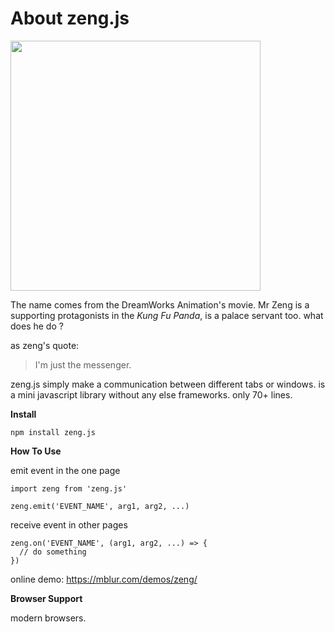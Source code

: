 # About zeng.js

<img src= "https://mblur.com/files/zeng.jpg?v=2" width="400" />

The name comes from the DreamWorks Animation's movie. Mr Zeng is a supporting protagonists in the _Kung Fu Panda_, is a palace servant too. what does he do ?

as zeng's quote:

> I'm just the messenger.

zeng.js simply make a communication between different tabs or windows. is a mini javascript library without any else frameworks. only 70+ lines.

**Install**

```
npm install zeng.js
```

**How To Use**

emit event in the one page
```
import zeng from 'zeng.js'

zeng.emit('EVENT_NAME', arg1, arg2, ...)
```


receive event in other pages
```
zeng.on('EVENT_NAME', (arg1, arg2, ...) => {
  // do something
})
```

online demo: https://mblur.com/demos/zeng/

**Browser Support**

modern browsers.

